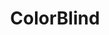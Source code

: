 ---
title: ColorBlind
crosslinks:
- funny
- woahdude
- askscience
- u_imguralbumbot
- youtubot
- PhotoshopRequest
- Overwatch_Memes
- Prosopagnosia
- CFB
- canes
- cubers
- AskReddit
- pokemongo
- india
- acne
- MassdropBot
- MapPorn
- discordapp
- oddlysatisfying
- firstworldanarchists
---